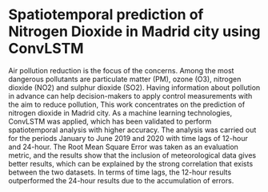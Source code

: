 # Spatiotemporal prediction of Nitrogen Dioxide in Madrid city using ConvLSTM


Air pollution reduction is the focus of the concerns. Among the most dangerous pollutants are particulate matter (PM), ozone (O3), nitrogen dioxide (NO2) and sulphur dioxide (SO2). Having information about pollution in advance can help decision-makers to apply control measurements with the aim to reduce pollution, This work concentrates on the prediction of nitrogen dioxide in Madrid city. As a machine learning technologies, ConvLSTM was applied, which has been validated to perform spatiotemporal analysis with higher accuracy. The analysis was carried out for the periods January to June 2019 and 2020 with time lags of 12-hour and 24-hour. The Root Mean Square Error was taken as an evaluation metric, and the results show that the inclusion of meteorological data gives better results, which can be explained by the strong correlation that exists between the two datasets. In terms of time lags, the 12-hour results outperformed the 24-hour results due to the accumulation of errors.
